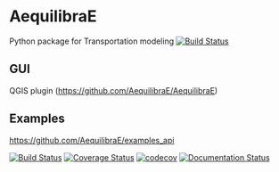 # AequilibraE
Python package for Transportation modeling
[![Build Status](https://dev.azure.com/jamiecook/aequilibrae/_apis/build/status/AequilibraE.aequilibrae)](https://dev.azure.com/jamiecook/aequilibrae/_build/latest?definitionId=2)

## GUI
QGIS plugin (https://github.com/AequilibraE/AequilibraE)

## Examples
https://github.com/AequilibraE/examples_api

[![Build Status](https://travis-ci.org/AequilibraE/aequilibrae.svg?branch=master)](https://travis-ci.org/AequilibraE/aequilibrae)
[![Coverage Status](https://coveralls.io/repos/github/AequilibraE/aequilibrae/badge.svg?branch=master)](https://coveralls.io/github/AequilibraE/aequilibrae?branch=master)
[![codecov](https://codecov.io/gh/AequilibraE/aequilibrae/branch/master/graph/badge.svg)](https://codecov.io/gh/AequilibraE/aequilibrae)
[![Documentation Status](//readthedocs.org/projects/aequilibrae/badge/?version=latest)](https://aequilibrae.readthedocs.io/en/latest/?badge=latest)

